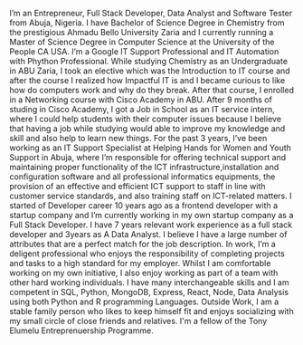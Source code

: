 I’m an Entrepreneur, Full Stack Developer, Data Analyst and Software Tester from Abuja, Nigeria. 
I have Bachelor of Science Degree in Chemistry from the prestigious Ahmadu Bello University Zaria and I currently running a Master of Science Degree in Computer Science at the University of the People CA USA.
I’m a Google IT Support Professional and IT Automation with Phython Professional.
While studying Chemistry as an Undergraduate in ABU Zaria,  I took an elective which was the Introduction to IT course and after the course I realized how Impactful IT is and I became curious to like  how do computers work and why do they break. After that course,  I enrolled in a Networking course with Cisco Academy in ABU. 
After 9 months of studing in Cisco Academy, I got a Job in School as an IT service intern, where I could help students with their computer issues because I believe that having a job while studying would able to improve my knowledge and skill and also help  to learn new things.
For the past 3 years, I’ve been working as an IT Support Specialist at Helping Hands for Women and Youth Support in Abuja, where I’m responsible for offering technical support and maintaining proper functionality of the ICT  infrastructure,installation and configuration  software and all professional informatics equipments, the provision of an effective and efficient ICT support to staff in line with customer service standards, and also training staff on ICT-related matters. 
I started  of Developer career  10 years ago  as a frontend developer with a  startup company and I’m currently  working in my own startup company as a Full Stack Developer. I have 7 years relevant work experience as a full stack developer and 3years as A Data Analyst.
I believe I have a large number of attributes that are a perfect match for the job description. In work, I’m a deligent professional who enjoys the responsibility of completing projects and tasks to a high standard for my employer.
Whilst I am comfortable working on my own initiative, I also enjoy working as part of a team with other hard working individuals. I have many interchangeable skills and I am competent in SQL, Python, MongoDB, Express, React, Node, Data Analysis using both Python and R programming Languages.
Outside Work, I am a stable family person who likes to keep himself fit and enjoys socializing with my small circle of close friends and relatives.
I'm a fellow of the Tony Elumelu Entreprenuership Programme.













